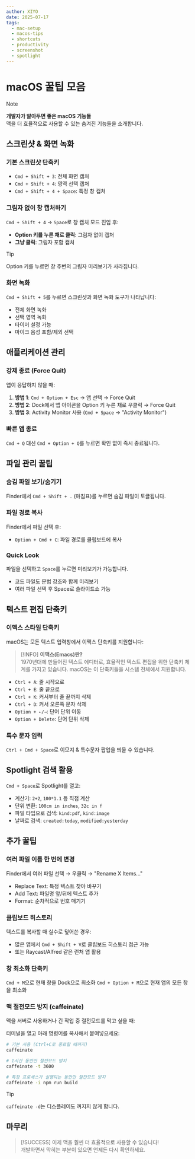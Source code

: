 ```yaml
---
author: XIYO
date: 2025-07-17
tags:
  - mac-setup
  - macos-tips
  - shortcuts
  - productivity
  - screenshot
  - spotlight
---
```


# macOS 꿀팁 모음

> [!NOTE]
> **개발자가 알아두면 좋은 macOS 기능들**  
> 맥을 더 효율적으로 사용할 수 있는 숨겨진 기능들을 소개합니다.

## 스크린샷 & 화면 녹화

### 기본 스크린샷 단축키
- `Cmd + Shift + 3`: 전체 화면 캡처
- `Cmd + Shift + 4`: 영역 선택 캡처
- `Cmd + Shift + 4 + Space`: 특정 창 캡처

### 그림자 없이 창 캡처하기
`Cmd + Shift + 4` → `Space`로 창 캡처 모드 진입 후:
- **Option 키를 누른 채로 클릭**: 그림자 없이 캡처
- **그냥 클릭**: 그림자 포함 캡처

> [!TIP]
> Option 키를 누르면 창 주변의 그림자 미리보기가 사라집니다.

### 화면 녹화
`Cmd + Shift + 5`를 누르면 스크린샷과 화면 녹화 도구가 나타납니다:
- 전체 화면 녹화
- 선택 영역 녹화
- 타이머 설정 가능
- 마이크 음성 포함/제외 선택


## 애플리케이션 관리

### 강제 종료 (Force Quit)
앱이 응답하지 않을 때:

1. **방법 1**: `Cmd + Option + Esc` → 앱 선택 → Force Quit
2. **방법 2**: Dock에서 앱 아이콘을 Option 키 누른 채로 우클릭 → Force Quit
3. **방법 3**: Activity Monitor 사용 (`Cmd + Space` → "Activity Monitor")

### 빠른 앱 종료
`Cmd + Q` 대신 `Cmd + Option + Q`를 누르면 확인 없이 즉시 종료됩니다.

## 파일 관리 꿀팁

### 숨김 파일 보기/숨기기
Finder에서 `Cmd + Shift + .` (마침표)를 누르면 숨김 파일이 토글됩니다.

### 파일 경로 복사
Finder에서 파일 선택 후:
- `Option + Cmd + C`: 파일 경로를 클립보드에 복사

### Quick Look
파일을 선택하고 `Space`를 누르면 미리보기가 가능합니다.
- 코드 파일도 문법 강조와 함께 미리보기
- 여러 파일 선택 후 Space로 슬라이드쇼 가능

## 텍스트 편집 단축키

### 이맥스 스타일 단축키
macOS는 모든 텍스트 입력창에서 이맥스 단축키를 지원합니다:

> [!INFO]
> **이맥스(Emacs)란?**  
> 1970년대에 만들어진 텍스트 에디터로, 효율적인 텍스트 편집을 위한 단축키 체계를 가지고 있습니다. macOS는 이 단축키들을 시스템 전체에서 지원합니다.
- `Ctrl + A`: 줄 시작으로
- `Ctrl + E`: 줄 끝으로
- `Ctrl + K`: 커서부터 줄 끝까지 삭제
- `Ctrl + D`: 커서 오른쪽 문자 삭제
- `Option + ←/→`: 단어 단위 이동
- `Option + Delete`: 단어 단위 삭제

### 특수 문자 입력
`Ctrl + Cmd + Space`로 이모지 & 특수문자 팝업을 띄울 수 있습니다.


## Spotlight 검색 활용

`Cmd + Space`로 Spotlight를 열고:
- 계산기: `2+2`, `100*1.1` 등 직접 계산
- 단위 변환: `100cm in inches`, `32c in f`
- 파일 타입으로 검색: `kind:pdf`, `kind:image`
- 날짜로 검색: `created:today`, `modified:yesterday`

## 추가 꿀팁

### 여러 파일 이름 한 번에 변경
Finder에서 여러 파일 선택 → 우클릭 → "Rename X Items..."
- Replace Text: 특정 텍스트 찾아 바꾸기
- Add Text: 파일명 앞/뒤에 텍스트 추가
- Format: 순차적으로 번호 매기기

### 클립보드 히스토리
텍스트를 복사할 때 실수로 덮어쓴 경우:
- 많은 앱에서 `Cmd + Shift + V`로 클립보드 히스토리 접근 가능
- 또는 Raycast/Alfred 같은 런처 앱 활용

### 창 최소화 단축키
`Cmd + M`으로 현재 창을 Dock으로 최소화
`Cmd + Option + M`으로 현재 앱의 모든 창을 최소화

### 맥 절전모드 방지 (caffeinate)
맥을 서버로 사용하거나 긴 작업 중 절전모드를 막고 싶을 때:

터미널을 열고 아래 명령어를 복사해서 붙여넣으세요:
```bash
# 기본 사용 (Ctrl+C로 종료할 때까지)
caffeinate

# 1시간 동안만 절전모드 방지
caffeinate -t 3600

# 특정 프로세스가 실행되는 동안만 절전모드 방지
caffeinate -i npm run build
```

> [!TIP]
> `caffeinate -d`는 디스플레이도 꺼지지 않게 합니다.

## 마무리

> [!SUCCESS]
> 이제 맥을 훨씬 더 효율적으로 사용할 수 있습니다!  
> 개발하면서 막히는 부분이 있으면 언제든 다시 확인하세요.
